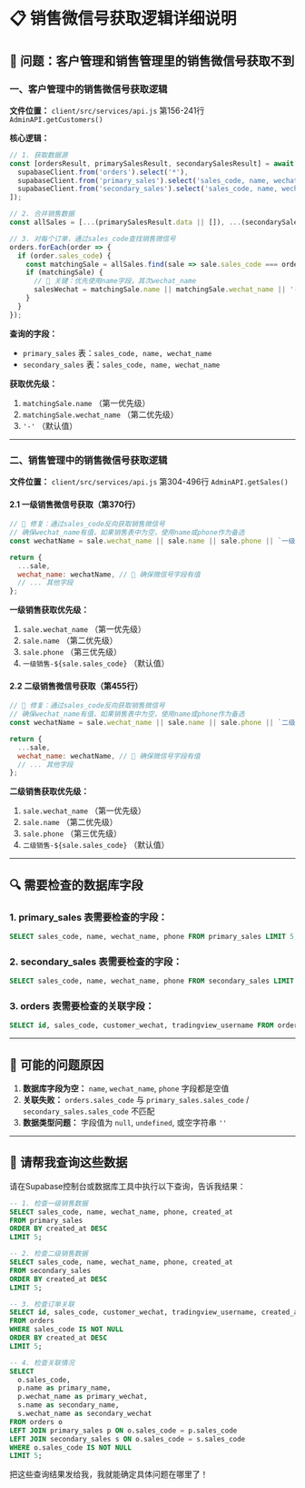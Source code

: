 # 📋 销售微信号获取逻辑详细说明

## 🎯 问题：客户管理和销售管理里的销售微信号获取不到

### 一、客户管理中的销售微信号获取逻辑

**文件位置：** `client/src/services/api.js` 第156-241行 `AdminAPI.getCustomers()`

**核心逻辑：**
```javascript
// 1. 获取数据源
const [ordersResult, primarySalesResult, secondarySalesResult] = await Promise.all([
  supabaseClient.from('orders').select('*'),
  supabaseClient.from('primary_sales').select('sales_code, name, wechat_name'),
  supabaseClient.from('secondary_sales').select('sales_code, name, wechat_name')
]);

// 2. 合并销售数据
const allSales = [...(primarySalesResult.data || []), ...(secondarySalesResult.data || [])];

// 3. 对每个订单，通过sales_code查找销售微信号
orders.forEach(order => {
  if (order.sales_code) {
    const matchingSale = allSales.find(sale => sale.sales_code === order.sales_code);
    if (matchingSale) {
      // 🔧 关键：优先使用name字段，其次wechat_name
      salesWechat = matchingSale.name || matchingSale.wechat_name || '-';
    }
  }
});
```

**查询的字段：**
- `primary_sales` 表：`sales_code, name, wechat_name`
- `secondary_sales` 表：`sales_code, name, wechat_name`

**获取优先级：**
1. `matchingSale.name` （第一优先级）
2. `matchingSale.wechat_name` （第二优先级）
3. `'-'` （默认值）

---

### 二、销售管理中的销售微信号获取逻辑

**文件位置：** `client/src/services/api.js` 第304-496行 `AdminAPI.getSales()`

#### 2.1 一级销售微信号获取（第370行）
```javascript
// 🔧 修复：通过sales_code反向获取销售微信号
// 确保wechat_name有值，如果销售表中为空，使用name或phone作为备选
const wechatName = sale.wechat_name || sale.name || sale.phone || `一级销售-${sale.sales_code}`;

return {
  ...sale,
  wechat_name: wechatName, // 🔧 确保微信号字段有值
  // ... 其他字段
};
```

**一级销售获取优先级：**
1. `sale.wechat_name` （第一优先级）
2. `sale.name` （第二优先级）
3. `sale.phone` （第三优先级）
4. `一级销售-${sale.sales_code}` （默认值）

#### 2.2 二级销售微信号获取（第455行）
```javascript
// 🔧 修复：通过sales_code反向获取销售微信号
// 确保wechat_name有值，如果销售表中为空，使用name或phone作为备选
const wechatName = sale.wechat_name || sale.name || sale.phone || `二级销售-${sale.sales_code}`;

return {
  ...sale,
  wechat_name: wechatName, // 🔧 确保微信号字段有值
  // ... 其他字段
};
```

**二级销售获取优先级：**
1. `sale.wechat_name` （第一优先级）
2. `sale.name` （第二优先级）
3. `sale.phone` （第三优先级）
4. `二级销售-${sale.sales_code}` （默认值）

---

## 🔍 需要检查的数据库字段

### 1. primary_sales 表需要检查的字段：
```sql
SELECT sales_code, name, wechat_name, phone FROM primary_sales LIMIT 5;
```

### 2. secondary_sales 表需要检查的字段：
```sql
SELECT sales_code, name, wechat_name, phone FROM secondary_sales LIMIT 5;
```

### 3. orders 表需要检查的关联字段：
```sql
SELECT id, sales_code, customer_wechat, tradingview_username FROM orders LIMIT 5;
```

---

## 🚨 可能的问题原因

1. **数据库字段为空：** `name`, `wechat_name`, `phone` 字段都是空值
2. **关联失败：** `orders.sales_code` 与 `primary_sales.sales_code` / `secondary_sales.sales_code` 不匹配
3. **数据类型问题：** 字段值为 `null`, `undefined`, 或空字符串 `''`

---

## 📝 请帮我查询这些数据

请在Supabase控制台或数据库工具中执行以下查询，告诉我结果：

```sql
-- 1. 检查一级销售数据
SELECT sales_code, name, wechat_name, phone, created_at 
FROM primary_sales 
ORDER BY created_at DESC 
LIMIT 5;

-- 2. 检查二级销售数据  
SELECT sales_code, name, wechat_name, phone, created_at
FROM secondary_sales 
ORDER BY created_at DESC 
LIMIT 5;

-- 3. 检查订单关联
SELECT id, sales_code, customer_wechat, tradingview_username, created_at
FROM orders 
WHERE sales_code IS NOT NULL
ORDER BY created_at DESC 
LIMIT 5;

-- 4. 检查关联情况
SELECT 
  o.sales_code,
  p.name as primary_name,
  p.wechat_name as primary_wechat,
  s.name as secondary_name,
  s.wechat_name as secondary_wechat
FROM orders o
LEFT JOIN primary_sales p ON o.sales_code = p.sales_code
LEFT JOIN secondary_sales s ON o.sales_code = s.sales_code
WHERE o.sales_code IS NOT NULL
LIMIT 5;
```

把这些查询结果发给我，我就能确定具体问题在哪里了！
